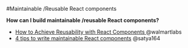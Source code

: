 #Maintainable /Reusable React components

**How can I build maintainable /reusable React components?**

* [How to Achieve Reusability with React Components
](https://medium.com/walmartlabs/how-to-achieve-reusability-with-react-components-81edeb7fb0e0#.e9uz9o3e3) @walmartlabs
* [4 tips to write maintainable React components](https://blog.callstack.io/4-tips-to-write-maintainable-react-components-7d18278643d0#.qgutp9i5f) @satya164
